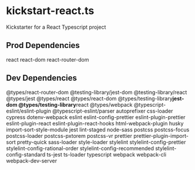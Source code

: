# kickstart-react.ts

Kickstarter for a React Typescript project

## Prod Dependencies
react react-dom react-router-dom

## Dev Dependencies
@types/react-router-dom @testing-library/jest-dom @testing-library/react @types/jest @types/react @types/react-dom @types/testing-library**jest-dom @types/testing-library**react @types/webpack @typescript-eslint/eslint-plugin @typescript-eslint/parser autoprefixer css-loader cypress dotenv-webpack eslint eslint-config-prettier eslint-plugin-prettier eslint-plugin-react eslint-plugin-react-hooks html-webpack-plugin husky import-sort-style-module jest lint-staged node-sass postcss postcss-focus postcss-loader postcss-pxtorem postcss-vr prettier prettier-plugin-import-sort pretty-quick sass-loader style-loader stylelint stylelint-config-prettier stylelint-config-rational-order stylelint-config-recommended stylelint-config-standard ts-jest ts-loader typescript webpack webpack-cli webpack-dev-server
